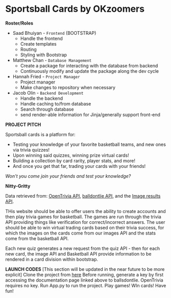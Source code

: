 # Sportsball Cards by OKzoomers

**Roster/Roles**
- Saad Bhuiyan - `Frontend` (BOOTSTRAP)
  - Handle the frontend
  - Create templates
  - Routing
  - Styling with Bootstrap
- Matthew Chan - `Database Management`
  - Create a package for interacting with the database from backend
  - Continuously modify and update the package along the dev cycle
- Hannah Fried - `Project Manager`
  - Project manager
  - Make changes to repository when necessary
- Jacob Olin - `Backend Development`
  - Handle the backend
  - Handle caching to/from database
  - Search through database
  - send render-able information for Jinja/generally support front-end

**PROJECT PITCH**

Sportsball cards is a platform for:
- Testing your knowledge of your favorite basketball teams, and new ones via trivia quizzes!
- Upon winning said quizzes, winning prize virtual cards!
- Building a collection by card rarity, player stats, and more!
- And once you get that far, trading your cards with your friends!

*Won't you come join your friends and test your knowledge?*

**Nitty-Gritty**

Data retrieved from: [OpenTrivia API](https://docs.google.com/document/d/18dMPylFMGCljqjTa-GZnk-ZDE68HLR9Rvz8rShwlp-4/), [balldontlie API](https://docs.google.com/document/d/1zaKf7H-yUcP3lcyAzFsDjLqgZVdpKYNGoZqIcsZoFV0/edit), and the [Image results API](https://docs.google.com/document/d/18BfMVVlyTPref1yHHpnwolscon-3mLV2MCagVRoAWU8/).

THis website should be able to offer users the ability to create accounts and then play trivia games for basketball. The games are run through the trivia API providing things like verification for correct/incorrect answers. The user should be able to win virtual trading cards based on their trivia success, for which the images on the cards come from our images API and the stats come from the basketball API.

Each new quiz generates a new request from the quiz API - then for each new card, the image API and Basketball API provide information to be rendered in a card division within bootstrap.

**LAUNCH CODES**
[This section will be updated in the near future to be more explicit]
Clone the project from [here](https://github.com/IanHF/OKzoomers_bhuiyanS-chanM-friedH-olinJ)
Before running, generate a key by first accessing the documentation page linked above to ballsdontlie.
OpenTrivia requires no key.
Run App.py to run the project.
Play games! WIn cards! Have fun!
